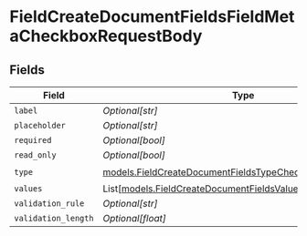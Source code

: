 # FieldCreateDocumentFieldsFieldMetaCheckboxRequestBody


## Fields

| Field                                                                                                                      | Type                                                                                                                       | Required                                                                                                                   | Description                                                                                                                |
| -------------------------------------------------------------------------------------------------------------------------- | -------------------------------------------------------------------------------------------------------------------------- | -------------------------------------------------------------------------------------------------------------------------- | -------------------------------------------------------------------------------------------------------------------------- |
| `label`                                                                                                                    | *Optional[str]*                                                                                                            | :heavy_minus_sign:                                                                                                         | N/A                                                                                                                        |
| `placeholder`                                                                                                              | *Optional[str]*                                                                                                            | :heavy_minus_sign:                                                                                                         | N/A                                                                                                                        |
| `required`                                                                                                                 | *Optional[bool]*                                                                                                           | :heavy_minus_sign:                                                                                                         | N/A                                                                                                                        |
| `read_only`                                                                                                                | *Optional[bool]*                                                                                                           | :heavy_minus_sign:                                                                                                         | N/A                                                                                                                        |
| `type`                                                                                                                     | [models.FieldCreateDocumentFieldsTypeCheckboxRequestBody2](../models/fieldcreatedocumentfieldstypecheckboxrequestbody2.md) | :heavy_check_mark:                                                                                                         | N/A                                                                                                                        |
| `values`                                                                                                                   | List[[models.FieldCreateDocumentFieldsValueCheckbox](../models/fieldcreatedocumentfieldsvaluecheckbox.md)]                 | :heavy_minus_sign:                                                                                                         | N/A                                                                                                                        |
| `validation_rule`                                                                                                          | *Optional[str]*                                                                                                            | :heavy_minus_sign:                                                                                                         | N/A                                                                                                                        |
| `validation_length`                                                                                                        | *Optional[float]*                                                                                                          | :heavy_minus_sign:                                                                                                         | N/A                                                                                                                        |